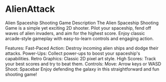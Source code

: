 # AlienAttack

Alien Spaceship Shooting Game
Description
The Alien Spaceship Shooting Game is a simple yet exciting 2D shooter. Pilot your spaceship, fend off waves of alien invaders, and aim for the highest score. Enjoy classic arcade-style gameplay with easy-to-learn controls and engaging action.

Features:
Fast-Paced Action: Destroy incoming alien ships and dodge their attacks.
Power-Ups: Collect power-ups to boost your spaceship's capabilities.
Retro Graphics: Classic 2D pixel art style.
High Scores: Track your best scores and try to beat them.
Controls:
Move: Arrow keys or WASD
Shoot: Spacebar
Enjoy defending the galaxy in this straightforward and fun shooting game!
